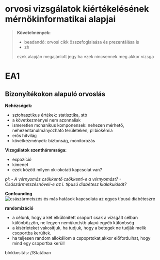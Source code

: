 # orvosi vizsgálatok kiértékelésének mérnökinformatikai alapjai


> **Követelmények:**
> 
> - beadandó: orvosi cikk összefoglalaása és prezentálása is
> - zh
> 
> ezek alapján megajánlott jegy ha ezek nincsennek meg akkor vizsga


# EA1
## Bizonyítékokon alapuló orvoslás
**Nehézségek:**
- sztohasztikus értékek: statisztika, stb
- a következményei nem azonnaliak
- ismeretlen mchanikus komponensek: nehezen mérhető, nehezentanulmányozható területeken, pl biokémia
- erős hitvilág
- következmények: biztonság, monitorozás

**Vizsgálatok szentháromsága:**
- expozíció
- kimenet
- ezek között milyen ok-okotati kapcsolat van?

*pl: - A vérnyomás csökkentő csökkenti-e a vérnyomást?
        - Császármetszésnöveli-e az I. típusú diabétesz kialakulását?*

**Confounding**
![császármetszés és más hatások kapcsolata az egyes típusú diabéteszre](https://www.researchgate.net/publication/348707397/figure/fig1/AS:990049109815296@1613057510555/Directed-Acyclic-Graph-theoretical-model-of-causal-association-between-childbirth-type_Q320.jpg)

**randomizáció**
- a célunk, hogy a két elkülönített csoport csak a vizsgált célban különbözzön, ne legyen nemi/kor/stb alapú egyéb különbség
- a kísérleteket vakosítjuk, ha tudjuk, hogy a betegek ne tudják melik csoportba kerültek.
- ha teljesen random allokállom a cspoprtokat,akkor előfordulhat, hogy mind egy csoportba kerül!

blokkosítás:
//Statában


